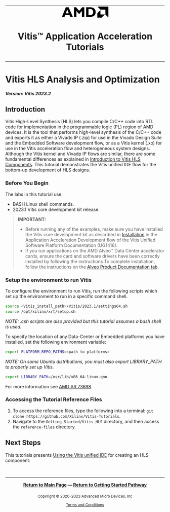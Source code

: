 <table class="sphinxhide" width="100%">
 <tr>
   <td align="center"><img src="https://raw.githubusercontent.com/Xilinx/Image-Collateral/main/xilinx-logo.png" width="30%"/><h1>Vitis™ Application Acceleration Tutorials</h1>

   </td>
 </tr>
 <tr>
 <td>
 </td>
 </tr>
</table>

<!-- 
#/*
# Copyright (C) 2023, Advanced Micro Devices, Inc. All rights reserved.
# SPDX-License-Identifier: X11
#*/
-->

# Vitis HLS Analysis and Optimization

***Version: Vitis 2023.2***

## Introduction

Vitis High-Level Synthesis (HLS) lets you compile C/C++ code into RTL code for implementation in the programmable logic (PL) region of AMD devices. It is the tool that performs high-level synthesis of the C/C++ code and exports it as either a Vivado IP (.zip) for use in the Vivado Design Suite and the Embedded Software development flow, or as a Vitis kernel (.xo) for use in the Vitis acceleration flow and heterogeneous system designs. Although the Vitis kernel and Vivadp IP flows are similar, there are some fundamental differences as explained in [Introduction to Vitis HLS Components](https://docs.xilinx.com/access/sources/dita/topic?Doc_Version=2023.2%20English&url=ug1399-vitis-hls&resourceid=tgc1661815832870). This tutorial demonstrates the Vitis unified IDE flow for the bottom-up development of HLS designs.


### Before You Begin

The labs in this tutorial use:

* BASH Linux shell commands.
* 2023.1 Vitis core development kit release.

>**IMPORTANT:**  
>
> * Before running any of the examples, make sure you have installed the Vitis core development kit as described in [Installation](https://docs.xilinx.com/r/en-US/ug1393-vitis-application-acceleration/Installation-Requirements) in the Application Acceleration Development flow of the Vitis Unified Software Platform Documentation (UG1416).
>* If you run applications on the AMD Alveo™ Data Center accelerator cards, ensure the card and software drivers have been correctly installed by following the instructions To complete installation, follow the instructions on the [Alveo Product Documentation tab](https://www.xilinx.com/products/boards-and-kits/alveo.html).

### Setup the environment to run Vitis

To configure the environment to run Vitis, run the following scripts which set up the environment to run in a specific command shell.

```bash
source <Vitis_install_path>/Vitis/2023.1/settings64.sh
source /opt/xilinx/xrt/setup.sh
```

*NOTE: .csh scripts are also provided but this tutorial assumes a bash shell is used.*

To specify the location of any Data-Center or Embedded platforms you have installed, set the following environment variable:

```bash
export PLATFORM_REPO_PATHS=<path to platforms>
```

*NOTE: On some Ubuntu distributions, you must also export LIBRARY_PATH to properly set up Vitis.*

```bash
export LIBRARY_PATH=/usr/lib/x86_64-linux-gnu
```

For more information see [AMD AR 73698](https://www.xilinx.com/support/answers/73698.html).

### Accessing the Tutorial Reference Files

1. To access the reference files, type the following into a terminal: `git clone https://github.com/Xilinx/Vitis-Tutorials`.
2. Navigate to the `Getting_Started/Vitis_HLS` directory, and then access the `reference-files` directory.

## Next Steps

This tutorials presents [Using the Vitis unified IDE](./unified_ide_project.md) for creating an HLS component:

<!--

1. [Creating the Vitis HLS Project](./unified_ide_project.md) - Create the project to deine the HLS component.

2. [Running High-Level Synthesis and Analyzing Results](./unified-synth_and_analysis.md) - Simulate and synthesize the design, and analyze the results.

3. [Using Optimization Techniques](./unified-optimization_techniques.md) - Try different optimization techniques to achieve the initiation interval (II)=1.

4. [Reviewing the Dataflow Optimization](./dataflow_design.md) - Add the Dataflow optimization to achieve even better results.

-->

</br>
<hr/>
<p align="center" class="sphinxhide"><b><a href="./README.md">Return to Main Page</a> — <a href="./../README.md">Return to Getting Started Pathway</a></b></p>


<p class="sphinxhide" align="center"><sub>Copyright © 2020–2023 Advanced Micro Devices, Inc</sub></p>

<p class="sphinxhide" align="center"><sup><a href="https://www.amd.com/en/corporate/copyright">Terms and Conditions</a></sup></p>

